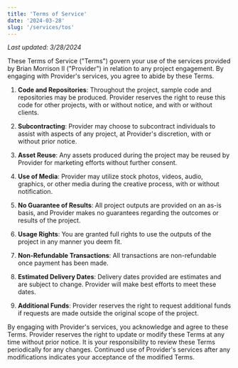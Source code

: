 ```yaml
---
title: 'Terms of Service'
date: '2024-03-28'
slug: '/services/tos'
---
```


_Last updated: 3/28/2024_

These Terms of Service ("Terms") govern your use of the services provided by Brian Morrison II ("Provider") in relation to any project engagement. By engaging with Provider's services, you agree to abide by these Terms.

1. **Code and Repositories**: Throughout the project, sample code and repositories may be produced. Provider reserves the right to reuse this code for other projects, with or without notice, and with or without clients.

2. **Subcontracting**: Provider may choose to subcontract individuals to assist with aspects of any project, at Provider's discretion, with or without prior notice.

3. **Asset Reuse**: Any assets produced during the project may be reused by Provider for marketing efforts without further consent.

4. **Use of Media**: Provider may utilize stock photos, videos, audio, graphics, or other media during the creative process, with or without notification.

5. **No Guarantee of Results**: All project outputs are provided on an as-is basis, and Provider makes no guarantees regarding the outcomes or results of the project.

6. **Usage Rights**: You are granted full rights to use the outputs of the project in any manner you deem fit.

7. **Non-Refundable Transactions**: All transactions are non-refundable once payment has been made.

8. **Estimated Delivery Dates**: Delivery dates provided are estimates and are subject to change. Provider will make best efforts to meet these dates.

9. **Additional Funds**: Provider reserves the right to request additional funds if requests are made outside the original scope of the project.

By engaging with Provider's services, you acknowledge and agree to these Terms. Provider reserves the right to update or modify these Terms at any time without prior notice. It is your responsibility to review these Terms periodically for any changes. Continued use of Provider's services after any modifications indicates your acceptance of the modified Terms.

